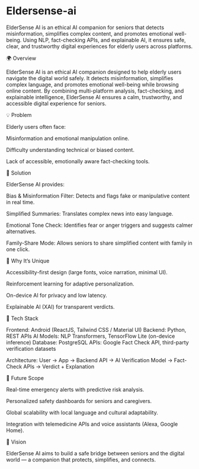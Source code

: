 # Eldersense-ai
ElderSense AI is an ethical AI companion for seniors that detects misinformation, simplifies complex content, and promotes emotional well-being. Using NLP, fact-checking APIs, and explainable AI, it ensures safe, clear, and trustworthy digital experiences for elderly users across platforms.

🌍 Overview

ElderSense AI is an ethical AI companion designed to help elderly users navigate the digital world safely. It detects misinformation, simplifies complex language, and promotes emotional well-being while browsing online content. By combining multi-platform analysis, fact-checking, and explainable intelligence, ElderSense AI ensures a calm, trustworthy, and accessible digital experience for seniors.

💡 Problem

Elderly users often face:

Misinformation and emotional manipulation online.

Difficulty understanding technical or biased content.

Lack of accessible, emotionally aware fact-checking tools.

🚀 Solution

ElderSense AI provides:

Bias & Misinformation Filter: Detects and flags fake or manipulative content in real time.

Simplified Summaries: Translates complex news into easy language.

Emotional Tone Check: Identifies fear or anger triggers and suggests calmer alternatives.

Family-Share Mode: Allows seniors to share simplified content with family in one click.

🧩 Why It’s Unique

Accessibility-first design (large fonts, voice narration, minimal UI).

Reinforcement learning for adaptive personalization.

On-device AI for privacy and low latency.

Explainable AI (XAI) for transparent verdicts.

🧰 Tech Stack

Frontend: Android (ReactJS, Tailwind CSS / Material UI)
Backend: Python, REST APIs
AI Models: NLP Transformers, TensorFlow Lite (on-device inference)
Database: PostgreSQL
APIs: Google Fact Check API, third-party verification datasets

Architecture:
User → App → Backend API → AI Verification Model → Fact-Check APIs → Verdict + Explanation

🔮 Future Scope

Real-time emergency alerts with predictive risk analysis.

Personalized safety dashboards for seniors and caregivers.

Global scalability with local language and cultural adaptability.

Integration with telemedicine APIs and voice assistants (Alexa, Google Home).

🧭 Vision

ElderSense AI aims to build a safe bridge between seniors and the digital world — a companion that protects, simplifies, and connects.
